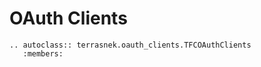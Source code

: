# OAuth Clients

```eval_rst
.. autoclass:: terrasnek.oauth_clients.TFCOAuthClients
   :members:
```
